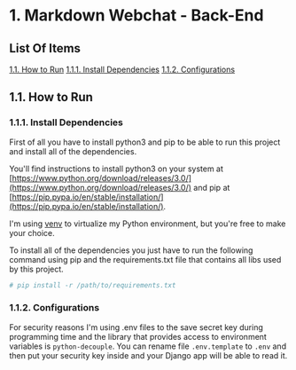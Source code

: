 # 1. Markdown Webchat - Back-End

## List Of Items

[1.1. How to Run](https://github.com/ivanseibel/markdown-chat/tree/main/back/markdownchat#how-to-run)
[1.1.1. Install Dependencies](https://github.com/ivanseibel/markdown-chat/tree/main/back/markdownchat#install-dependencies)
[1.1.2. Configurations](#configurations)

## 1.1. How to Run

### 1.1.1. Install Dependencies

First of all you have to install python3 and pip to be able to run this project and install all of the dependencies.

You'll find instructions to install python3 on your system at [https://www.python.org/download/releases/3.0/](https://www.python.org/download/releases/3.0/) and pip at [https://pip.pypa.io/en/stable/installation/](https://pip.pypa.io/en/stable/installation/).

I'm using [venv](https://docs.python.org/3/library/venv.html) to virtualize my Python environment, but you're free to make your choice.

To install all of the dependencies you just have to run the following command using pip and the requirements.txt file that contains all libs used by this project.

```bash
# pip install -r /path/to/requirements.txt
```

### 1.1.2. Configurations

For security reasons I'm using .env files to the save secret key during programming time and the library that provides access to environment variables is `python-decouple`. You can rename file `.env.template` to `.env` and then put your security key inside and your Django app will be able to read it.

